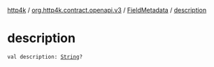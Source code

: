 [http4k](../../index.md) / [org.http4k.contract.openapi.v3](../index.md) / [FieldMetadata](index.md) / [description](./description.md)

# description

`val description: `[`String`](https://kotlinlang.org/api/latest/jvm/stdlib/kotlin/-string/index.html)`?`